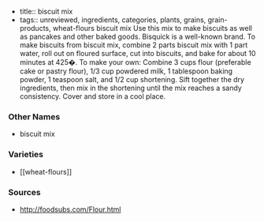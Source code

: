 - title:: biscuit mix
- tags:: unreviewed, ingredients, categories, plants, grains, grain-products, wheat-flours
biscuit mix Use this mix to make biscuits as well as pancakes and other baked goods. Bisquick is a well-known brand. To make biscuits from biscuit mix, combine 2 parts biscuit mix with 1 part water, roll out on floured surface, cut into biscuits, and bake for about 10 minutes at 425�. To make your own: Combine 3 cups flour (preferable cake or pastry flour), 1/3 cup powdered milk, 1 tablespoon baking powder, 1 teaspoon salt, and 1/2 cup shortening. Sift together the dry ingredients, then mix in the shortening until the mix reaches a sandy consistency. Cover and store in a cool place.

### Other Names

* biscuit mix

### Varieties

* [[wheat-flours]]

### Sources
* http://foodsubs.com/Flour.html
